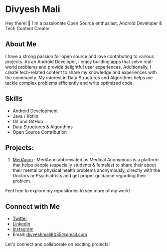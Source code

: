 # Divyesh Mali

Hey there! 👋 I'm a passionate Open Source enthusiast, Android Developer & Tech Content Creator 

## About Me

I have a strong passion for open source and love contributing to various projects. As an Android Developer, I enjoy building apps that solve real-world problems and provide delightful user experiences. Additionally, I create tech-related content to share my knowledge and experiences with the community. My interest in Data Structures and Algorithms helps me tackle complex problems efficiently and write optimized code.

## Skills

- Android Development
- Java / Kotlin
- Git and GitHub
- Data Structures & Algorithms
- Open Source Contribution

## Projects:

1. [MedAnon](https://github.com/divyesh-mali/MedAnon) : MedAnon abbreviated as Medical Anonymous is a platform that helps people (especially students & females) to share their about their mental or physical health problems anonymously, directly with the Doctors or Psychiatrists and get proper guidance regarding their problem.

Feel free to explore my repositories to see more of my work!

## Connect with Me

- [Twitter](https://twitter.com/divyesh_mali_)
- [LinkedIn](https://www.linkedin.com/in/divyeshmali/)
- [Instagram](https://www.instagram.com/hacker__hub/)
- Email: divyeshmali8055@gmail.com

Let's connect and collaborate on exciting projects!



<!--
**divyesh-mali/divyesh-mali** is a ✨ _special_ ✨ repository because its `README.md` (this file) appears on your GitHub profile.

Here are some ideas to get you started:

- 🔭 I’m currently working on ...
- 🌱 I’m currently learning ...
- 👯 I’m looking to collaborate on ...
- 🤔 I’m looking for help with ...
- 💬 Ask me about ...
- 📫 How to reach me: ...
- 😄 Pronouns: ...
- ⚡ Fun fact: ...
-->
